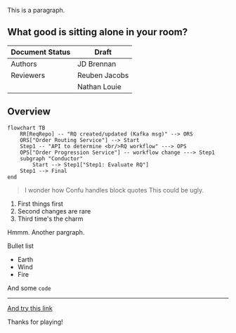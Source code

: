 <!-- Space: ~6357f924b7b39379d71f6b22 -->
<!-- Title: JD's Playground -->

This is a paragraph.

## What good is sitting alone in your room?

| Document Status | Draft         |
| --------------- | ------------- |
| Authors         | JD Brennan    |
| Reviewers       | Reuben Jacobs |
|                 | Nathan Louie  |

## Overview

```mermaid
flowchart TB
    RR[ReqRepo] -- "RQ created/updated (Kafka msg)" --> ORS
    ORS["Order Routing Service"] --> Start
    Step1 -- "API to determine <br/>RQ workflow" ---> OPS
    OPS["Order Progression Service"] -- workflow change ---> Step1
    subgraph "Conductor"
        Start --> Step1["Step1: Evaluate RQ"]
	Step1 --> Final
end
```

> I wonder how Confu handles block quotes This could be ugly.

1. First things first
2. Second changes are rare
3. Third time's the charm

Hmmm. Another pargraph.

Bullet list

 - Earth
 - Wind
 - Fire

And some `code`

---

[And try this link](https://example.com)

Thanks for playing!

